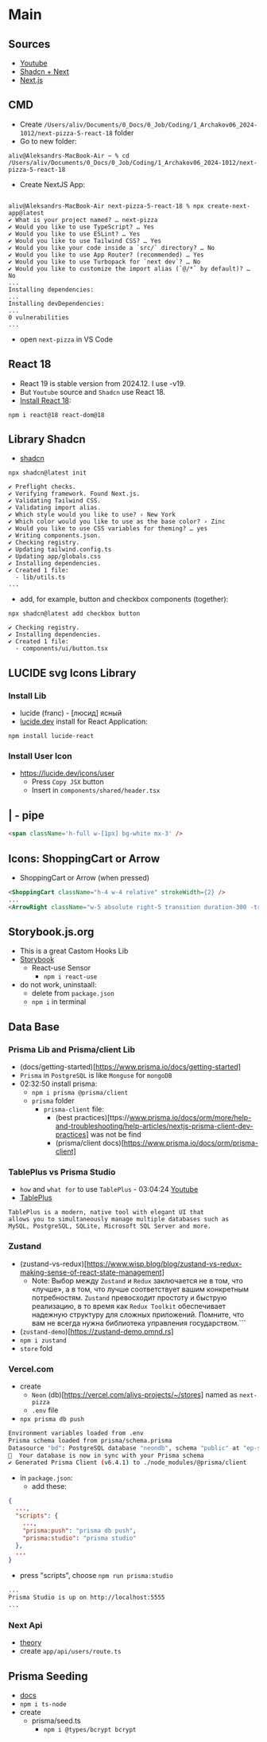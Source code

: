 # Main

## Sources

* [Youtube](https://www.youtube.com/watch?v=GUwizGbY4cc)
* [Shadcn + Next](https://ui.shadcn.com/docs/installation/next)
* [Next.js](https://nextjs.org/docs/app/getting-started/installation)

## CMD

* Create `/Users/aliv/Documents/0_Docs/0_Job/Coding/1_Archakov06_2024-1012/next-pizza-5-react-18` folder
* Go to new folder:

```text
aliv@Aleksandrs-MacBook-Air ~ % cd /Users/aliv/Documents/0_Docs/0_Job/Coding/1_Archakov06_2024-1012/next-pizza-5-react-18
```

* Create NextJS App:

```text

aliv@Aleksandrs-MacBook-Air next-pizza-5-react-18 % npx create-next-app@latest
✔ What is your project named? … next-pizza
✔ Would you like to use TypeScript? … Yes
✔ Would you like to use ESLint? … Yes
✔ Would you like to use Tailwind CSS? … Yes
✔ Would you like your code inside a `src/` directory? … No
✔ Would you like to use App Router? (recommended) … Yes
✔ Would you like to use Turbopack for `next dev`? … No
✔ Would you like to customize the import alias (`@/*` by default)? … No
...
Installing dependencies:
...
Installing devDependencies:
...
0 vulnerabilities
...
```

* open `next-pizza` in VS Code

## React 18

* React 19 is stable version from 2024.12. I use -v19. 
* But `Youtube` source and `Shadcn` use React 18.
* [Install React 18](https://ui.shadcn.com/docs/react-19):

```terminal
npm i react@18 react-dom@18
```

## Library Shadcn

* [shadcn](https://ui.shadcn.com/docs/installation/next)

```terminal
npx shadcn@latest init

✔ Preflight checks.
✔ Verifying framework. Found Next.js.
✔ Validating Tailwind CSS.
✔ Validating import alias.
✔ Which style would you like to use? › New York
✔ Which color would you like to use as the base color? › Zinc
✔ Would you like to use CSS variables for theming? … yes
✔ Writing components.json.
✔ Checking registry.
✔ Updating tailwind.config.ts
✔ Updating app/globals.css
✔ Installing dependencies.
✔ Created 1 file:
  - lib/utils.ts
...
```

* add, for example, button and checkbox components (together):

```terminal
npx shadcn@latest add checkbox button

✔ Checking registry.
✔ Installing dependencies.
✔ Created 1 file:
  - components/ui/button.tsx
```

## LUCIDE svg Icons Library

### Install Lib

* lucide (franc) - [люсид] ясный
* [lucide.dev](https://lucide.dev/guide/installation) install for React Application:

```terminal
npm install lucide-react
```

### Install User Icon

* <https://lucide.dev/icons/user>
  * Press `Copy JSX` button
  * Insert in `components/shared/header.tsx`

## | - pipe

```html
<span className='h-full w-[1px] bg-white mx-3' />
```

## Icons: ShoppingCart or Arrow

* ShoppingCart or Arrow (when pressed)

```html
<ShoppingCart className="h-4 w-4 relative" strokeWidth={2} />
...
<ArrowRight className="w-5 absolute right-5 transition duration-300 -translate-x-2 opacity-0 group-hover:opacity-100 group-hover:translate-x-0" />
```

## Storybook.js.org

* This is a great Castom Hooks Lib
* [Storybook](https://storybook.js.org)
  * React-use Sensor
    * `npm i react-use`
* do not work, uninstaall: 
  * delete from `package.json`
  * `npm i` in terminal

## Data Base

### Prisma Lib and Prisma/client Lib

* (docs/getting-started)[https://www.prisma.io/docs/getting-started]
* `Prisma` in `PostgreSQL` is like `Monguse` for `mongoDB`
* 02:32:50 install prisma:
  * `npm i prisma @prisma/client`
  * `prisma` folder
    * `prisma-client` file:
      * (best practices)[ttps://www.prisma.io/docs/orm/more/help-and-troubleshooting/help-articles/nextjs-prisma-client-dev-practices] was not be find
      * (prisma/client docs)[https://www.prisma.io/docs/orm/prisma-client]

### TablePlus vs Prisma Studio

* `how` and `what for` to use `TablePlus` - 03:04:24 [Youtube](https://www.youtube.com/watch?v=GUwizGbY4cc)
* [TablePlus](https://docs.tableplus.com)

```text
TablePlus is a modern, native tool with elegant UI that 
allows you to simultaneously manage multiple databases such as 
MySQL, PostgreSQL, SQLite, Microsoft SQL Server and more.
```

### Zustand 

* (zustand-vs-redux)[https://www.wisp.blog/blog/zustand-vs-redux-making-sense-of-react-state-management]
  * Note: 
  Выбор между `Zustand` и `Redux` заключается не в том, что «лучше», 
  а в том, что лучше соответствует вашим конкретным потребностям. 
  `Zustand` превосходит простоту и быструю реализацию, 
  в то время как `Redux Toolkit` обеспечивает надежную структуру для сложных приложений. 
  Помните, что вам не всегда нужна библиотека управления государством.```
* (`zustand-demo`)[https://zustand-demo.pmnd.rs]
* `npm i zustand`
* `store` fold

### Vercel.com

* create 
  * `Neon` (db)[https://vercel.com/alivs-projects/~/stores] named as `next-pizza`
  * `.env` file
* `npx prisma db push`

```bash
Environment variables loaded from .env
Prisma schema loaded from prisma/schema.prisma
Datasource "bd": PostgreSQL database "neondb", schema "public" at "ep-summer-sound-a25czxqi-pooler.eu-central-1.aws.neon.tech"
🚀  Your database is now in sync with your Prisma schema
✔ Generated Prisma Client (v6.4.1) to ./node_modules/@prisma/client
```

* in `package.json`:
  * add these:

```json
{
  ...,
  "scripts": {
    ...,
    "prisma:push": "prisma db push",
    "prisma:studio": "prisma studio"
  },
  ...
}
```

  * press "scripts", choose `npm run prisma:studio`

```bash
...
Prisma Studio is up on http://localhost:5555
...
```

### Next Api

* [theory](https://nextjs.org/docs/app/building-your-application/routing/route-handlers)
* create `app/api/users/route.ts`

## Prisma Seeding

* [docs](https://www.prisma.io/docs/orm/prisma-migrate/workflows/seeding)
* `npm i ts-node`
* create 
  * prisma/seed.ts
    * `npm i @types/bcrypt bcrypt`
    